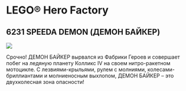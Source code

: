 # LEGO® Hero Factory

## 6231 SPEEDA DEMON (ДЕМОН БАЙКЕР)

![](https://www.lego.com/cdn/product-assets/product.img.pri/6231_prod.jpg)

Срочно! ДЕМОН БАЙКЕР вырвался из Фабрики Героев и совершает побег на ледяную планету Колликс IV на своем нитро-ракетном мотоцикле. С лезвиями-крыльями, рулем с молниями, колесами-бриллиантами и молниеносным выхлопом, ДЕМОН БАЙКЕР – это двухколесная зона опасности!